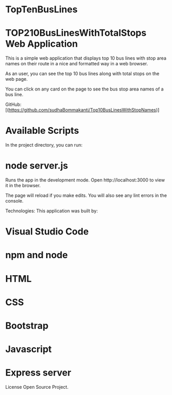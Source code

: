 # TopTenBusLines

# TOP210BusLinesWithTotalStops Web Application

This is a simple web application that displays top 10 bus lines with stop area names on their route in a nice and formatted way in a web browser.

As an user, you can see the top 10 bus lines along with total stops on the web page.

You can click on any card on the page to see the bus stop area names of a bus line.

GitHub:
[(https://github.com/sudhaBommakanti/Top10BusLinesWithStopNames)]

# Available Scripts

In the project directory, you can run:
# node server.js

Runs the app in the development mode.
Open http://localhost:3000 to view it in the browser.

The page will reload if you make edits.
You will also see any lint errors in the console.

Technologies:
This application was built by:

# Visual Studio Code
# npm and node
# HTML
# CSS
# Bootstrap
# Javascript
# Express server


License
Open Source Project.

